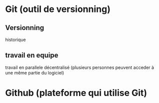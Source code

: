 # Git (outil de versionning)

## Versionning

historique

## travail en equipe

travail en parallele
décentralisé (plusieurs personnes peuvent acceder à une même partie du logiciel)

# Github (plateforme qui utilise Git)
